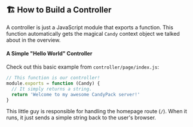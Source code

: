 ## 🏗️ How to Build a Controller

A controller is just a JavaScript module that exports a function. This function automatically gets the magical `Candy` context object we talked about in the overview.

#### A Simple "Hello World" Controller

Check out this basic example from `controller/page/index.js`:

```javascript
// This function is our controller!
module.exports = function (Candy) {
  // It simply returns a string.
  return 'Welcome to my awesome CandyPack server!'
}
```

This little guy is responsible for handling the homepage route (`/`). When it runs, it just sends a simple string back to the user's browser.
